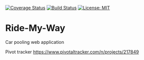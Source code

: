[![Coverage Status](https://coveralls.io/repos/github/Dygn/Ride-My-Way/badge.svg?branch=master)](https://coveralls.io/github/Dygn/Ride-My-Way?branch=master)
[![Build Status](https://travis-ci.org/Dygn/Ride-My-Way.svg?branch=ft_API_test_fetchall_rides)](https://travis-ci.org/Dygn/Ride-My-Way)
[![License: MIT](https://img.shields.io/badge/License-MIT-yellow.svg)](https://opensource.org/licenses/MIT)
# Ride-My-Way
Car pooling  web application


Pivot tracker https://www.pivotaltracker.com/n/projects/217849
